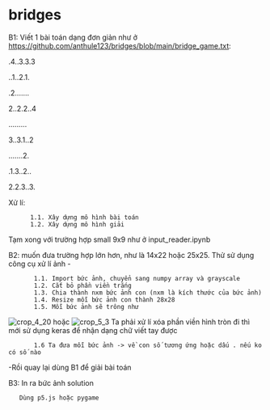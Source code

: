 # bridges

B1: Viết 1 bài toán dạng đơn giản như ở https://github.com/anthule123/bridges/blob/main/bridge_game.txt:

.4..3.3.3

..1..2.1.

.2.......

2..2.2..4

.........

3..3.1..2

.......2.

.1.3..2..

2.2.3..3.
     
   Xử lí: 
          
          1.1. Xây dựng mô hình bài toán
          1.2. Xây dựng mô hình giải 
           
Tạm xong với trường hợp small 9x9 như ở input_reader.ipynb

B2: muốn đưa trường hợp lớn hơn, như là 14x22 hoặc 25x25. Thử sử dụng công cụ xử lí ảnh
       -  
       
           1.1. Import bức ảnh, chuyển sang numpy array và grayscale
           1.2. Cắt bỏ phần viền trắng
           1.3. Chia thành nxm bức ảnh con (nxm là kích thước của bức ảnh)
           1.4. Resize mỗi bức ảnh con thành 28x28 
           1.5. Mỗi bức ảnh sẽ trông như 
           
   ![crop_4_20](https://github.com/anthule123/bridges/assets/29473579/09266e13-b42a-4988-901c-ff44444d69b9)
                    hoặc ![crop_5_3](https://github.com/anthule123/bridges/assets/29473579/4b1a9a99-6795-46bf-a35a-07d039d0f86d)
                Ta phải xử lí xóa phần viền hình tròn đi thì mới sử dụng keras để nhận dạng chữ viết tay được
                
           1.6 Ta đưa mỗi bức ảnh -> về con số tương ứng hoặc dấu . nếu ko có số nào
      
   -Rồi quay lại dùng B1 để giải bài toán
     
B3: In ra bức ảnh solution

       Dùng p5.js hoặc pygame
